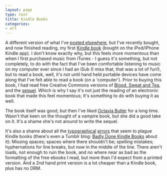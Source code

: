 ```yaml
---
layout: page
type: text
title: Kindle Books
categories: 
- art
---
```

A different version of what I've [posted elsewhere](http://www.appletalker.net/forum/index.php?req=thread&postid=16438), but I've recently bought, and now finished reading, my first [Kindle book](http://www.amazon.com/gp/aw/d.html/ref=mp_s_a_1?qid=1263134963&a=B000VYSTM6&sr=1-1) (bought on the iPod/iPhone Kindle app). I don't know exactly why, but this feels more momentous than when I first purchased music from iTunes - I guess it's something, but not completely, to do with the fact that I've been comfortable listening to music on my computer ever since I had an iSub (I miss that, that was a lot of fun!), but to read a book, well, it's not until hand held portable devices have come along that I've felt able to read a book (on a 'computer'). Prior to buying this book, I had read free Creative Commons versions of [Blood, Sweat and Tea](http://manybooks.net/titles/reynoldstother06BloodSweatAndTeaCC.html), and the [sequel](http://manybooks.net/titles/reynoldstother09more_blood_more_sweat_another_cup_of_tea.html). Which is why I say it's not just the reading of an electronic book that made this feel momentous; It's something to do with buying it as well.      

The book itself was good, but then I've liked [Octavia Butler](http://en.wikipedia.org/wiki/Octavia_E._Butler) for a long time. Wasn't that keen on the thought of a vampire book, but she did a good take on it. It's a shame she's not around to write the sequel. 

It's also a shame about all the [typographical](http://www.teleread.org/2009/07/24/kindle-books-riddled-with-typographical-and-formatting-errors-says-bloomberg-columnist/) [errors](http://www.moreintelligentlife.com/content/anthony-gottlieb/facts-errors-and-kindle) that seem to plague Kindle books (there's even a Tumblr blog: [Badly Done Kindle Books](http://badlydonekindlebooks.tumblr.com/)  about it): Missing spaces; spaces where there shouldn't be; spelling mistakes; hyphernations for line breaks, but now in the middle of the line. There aren't loads, not enough to ruin the book, and no where near as bad as the formatting of the free ebooks I read,  but more than I'd expect from a printed version. And a 2nd hand print version is a lot cheaper than a Kindle book, plus has no DRM. 
